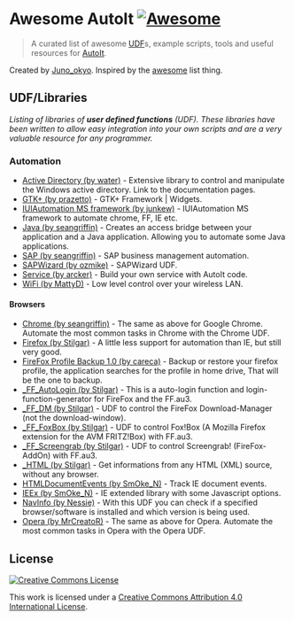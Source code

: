 # Awesome AutoIt [![Awesome](https://cdn.rawgit.com/sindresorhus/awesome/d7305f38d29fed78fa85652e3a63e154dd8e8829/media/badge.svg)](https://github.com/sindresorhus/awesome)

> A curated list of awesome [UDF](https://en.wikipedia.org/wiki/User-defined_function)s, example scripts, tools and useful resources for [AutoIt](https://www.autoitscript.com/).

Created by [Juno_okyo](https://twitter.com/juno_okyo). Inspired by the [awesome](https://github.com/sindresorhus/awesome) list thing.

## UDF/Libraries

*Listing of libraries of **user defined functions** (UDF). These libraries have been written to allow easy integration into your own scripts and are a very valuable resource for any programmer.*

### Automation

- [Active Directory (by water)](http://www.autoitscript.com/forum/index.php?showtopic=106163) - Extensive library to control and manipulate the Windows active directory. Link to the documentation pages.
- [GTK+ (by prazetto)](http://www.autoitscript.com/forum/index.php?showtopic=150231) - GTK+ Framework | Widgets.
- [IUIAutomation MS framework (by junkew)](http://www.autoitscript.com/forum/index.php?showtopic=153520) - IUIAutomation MS framework to automate chrome, FF, IE etc.
- [Java (by seangriffin)](http://www.autoitscript.com/forum/index.php?showtopic=87956) - Creates an access bridge between your application and a Java application. Allowing you to automate some Java applications.
- [SAP (by seangriffin)](http://www.autoitscript.com/forum/index.php?showtopic=86574) - SAP business management automation.
- [SAPWizard (by ozmike)](http://www.autoitscript.com/forum/index.php?showtopic=149540) - SAPWizard UDF.
- [Service (by arcker)](http://www.autoitscript.com/forum/index.php?showtopic=80201) - Build your own service with AutoIt code.
- [WiFi (by MattyD)](http://www.autoitscript.com/forum/index.php?showtopic=91018) - Low level control over your wireless LAN.

#### Browsers

- [Chrome (by seangriffin)](http://www.autoitscript.com/forum/index.php?showtopic=154439) - The same as above for Google Chrome. Automate the most common tasks in Chrome with the Chrome UDF.
- [Firefox (by Stilgar)](http://www.autoitscript.com/forum/index.php?showtopic=95595) - A little less support for automation than IE, but still very good.
- [FireFox Profile Backup 1.0 (by careca)](https://www.autoitscript.com/forum/files/file/224-firefox-profile-backup/) - Backup or restore your firefox profile, the application searches for the profile in home drive, That will be the one to backup.
- [_FF_AutoLogin (by Stilgar)](http://www.autoitscript.com/forum/index.php?showtopic=124330) - This is a auto-login function and login-function-generator for FireFox and the FF.au3.
- [_FF_DM (by Stilgar)](http://www.autoitscript.com/forum/index.php?showtopic=92035) - UDF to control the FireFox Download-Manager (not the download-window).
- [_FF_FoxBox (by Stilgar)](http://www.autoitscript.com/forum/index.php?showtopic=91650) - UDF to control Fox!Box (A Mozilla Firefox extension for the AVM FRITZ!Box) with FF.au3.
- [_FF_Screengrab (by Stilgar)](http://www.autoitscript.com/forum/index.php?showtopic=91665) - UDF to control Screengrab! (FireFox-AddOn) with FF.au3.
- [_HTML (by Stilgar)](http://www.autoitscript.com/forum/topic/124330-_htmlau3-v101/) - Get informations from any HTML (XML) source, without any browser.
- [HTMLDocumentEvents (by SmOke_N)](http://www.autoitscript.com/forum/index.php?showtopic=166542) - Track IE document events.
- [IEEx (by SmOke_N)](http://www.autoitscript.com/forum/index.php?showtopic=167035) - IE extended library with some Javascript options.
- [NavInfo (by Nessie)](http://www.autoitscript.com/forum/index.php?showtopic=149203) - With this UDF you can check if a specified browser/software is installed and which version is being used.
- [Opera (by MrCreatoR)](http://www.autoitscript.com/forum/index.php?showtopic=61090) - The same as above for Opera. Automate the most common tasks in Opera with the Opera UDF.


## License

[![Creative Commons License](http://i.creativecommons.org/l/by/4.0/88x31.png)](http://creativecommons.org/licenses/by/4.0/)

This work is licensed under a [Creative Commons Attribution 4.0 International License](http://creativecommons.org/licenses/by/4.0/).
